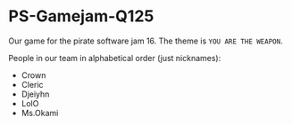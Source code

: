 # PS-Gamejam-Q125

Our game for the pirate software jam 16. The theme is `YOU ARE THE WEAPON`.

People in our team in alphabetical order (just nicknames):

- Crown
- Cleric
- Djeiyhn
- LolO
- Ms.Okami
